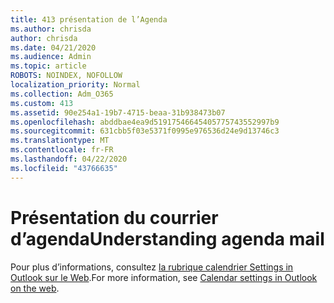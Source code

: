 ```yaml
---
title: 413 présentation de l’Agenda
ms.author: chrisda
author: chrisda
ms.date: 04/21/2020
ms.audience: Admin
ms.topic: article
ROBOTS: NOINDEX, NOFOLLOW
localization_priority: Normal
ms.collection: Adm_O365
ms.custom: 413
ms.assetid: 90e254a1-19b7-4715-beaa-31b938473b07
ms.openlocfilehash: abddbae4ea9d51917546645405775743552997b9
ms.sourcegitcommit: 631cbb5f03e5371f0995e976536d24e9d13746c3
ms.translationtype: MT
ms.contentlocale: fr-FR
ms.lasthandoff: 04/22/2020
ms.locfileid: "43766635"
---
```

# <a name="understanding-agenda-mail"></a><span data-ttu-id="e3076-102">Présentation du courrier d’agenda</span><span class="sxs-lookup"><span data-stu-id="e3076-102">Understanding agenda mail</span></span>

<span data-ttu-id="e3076-103">Pour plus d’informations, consultez [la rubrique calendrier Settings in Outlook sur le Web](https://support.office.com/article/12cba5a4-4f95-4d00-bfc3-b694aa67ac8f.aspx).</span><span class="sxs-lookup"><span data-stu-id="e3076-103">For more information, see [Calendar settings in Outlook on the web](https://support.office.com/article/12cba5a4-4f95-4d00-bfc3-b694aa67ac8f.aspx).</span></span>

